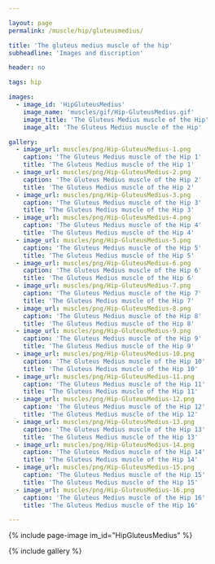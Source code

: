 ```yaml
---

layout: page
permalink: /muscle/hip/gluteusmedius/

title: 'The gluteus medius muscle of the hip'
subheadline: 'Images and discription'

header: no

tags: hip

images:
  - image_id: 'HipGluteusMedius'
    image_name: 'muscles/gif/Hip-GluteusMedius.gif'
    image_title: 'The Gluteus Medius muscle of the Hip'
    image_alt: 'The Gluteus Medius muscle of the Hip' 

gallery:
  - image_url: muscles/png/Hip-GluteusMedius-1.png
    caption: 'The Gluteus Medius muscle of the Hip 1'
    title: 'The Gluteus Medius muscle of the Hip 1'
  - image_url: muscles/png/Hip-GluteusMedius-2.png
    caption: 'The Gluteus Medius muscle of the Hip 2'
    title: 'The Gluteus Medius muscle of the Hip 2'
  - image_url: muscles/png/Hip-GluteusMedius-3.png
    caption: 'The Gluteus Medius muscle of the Hip 3'
    title: 'The Gluteus Medius muscle of the Hip 3'
  - image_url: muscles/png/Hip-GluteusMedius-4.png
    caption: 'The Gluteus Medius muscle of the Hip 4'
    title: 'The Gluteus Medius muscle of the Hip 4'
  - image_url: muscles/png/Hip-GluteusMedius-5.png
    caption: 'The Gluteus Medius muscle of the Hip 5'
    title: 'The Gluteus Medius muscle of the Hip 5'
  - image_url: muscles/png/Hip-GluteusMedius-6.png
    caption: 'The Gluteus Medius muscle of the Hip 6'
    title: 'The Gluteus Medius muscle of the Hip 6'
  - image_url: muscles/png/Hip-GluteusMedius-7.png
    caption: 'The Gluteus Medius muscle of the Hip 7'
    title: 'The Gluteus Medius muscle of the Hip 7'
  - image_url: muscles/png/Hip-GluteusMedius-8.png
    caption: 'The Gluteus Medius muscle of the Hip 8'
    title: 'The Gluteus Medius muscle of the Hip 8'
  - image_url: muscles/png/Hip-GluteusMedius-9.png
    caption: 'The Gluteus Medius muscle of the Hip 9'
    title: 'The Gluteus Medius muscle of the Hip 9'
  - image_url: muscles/png/Hip-GluteusMedius-10.png
    caption: 'The Gluteus Medius muscle of the Hip 10'
    title: 'The Gluteus Medius muscle of the Hip 10'
  - image_url: muscles/png/Hip-GluteusMedius-11.png
    caption: 'The Gluteus Medius muscle of the Hip 11'
    title: 'The Gluteus Medius muscle of the Hip 11'
  - image_url: muscles/png/Hip-GluteusMedius-12.png
    caption: 'The Gluteus Medius muscle of the Hip 12'
    title: 'The Gluteus Medius muscle of the Hip 12'
  - image_url: muscles/png/Hip-GluteusMedius-13.png
    caption: 'The Gluteus Medius muscle of the Hip 13'
    title: 'The Gluteus Medius muscle of the Hip 13'
  - image_url: muscles/png/Hip-GluteusMedius-14.png
    caption: 'The Gluteus Medius muscle of the Hip 14'
    title: 'The Gluteus Medius muscle of the Hip 14'
  - image_url: muscles/png/Hip-GluteusMedius-15.png
    caption: 'The Gluteus Medius muscle of the Hip 15'
    title: 'The Gluteus Medius muscle of the Hip 15'
  - image_url: muscles/png/Hip-GluteusMedius-16.png
    caption: 'The Gluteus Medius muscle of the Hip 16'
    title: 'The Gluteus Medius muscle of the Hip 16'

---
```


{% include page-image im_id="HipGluteusMedius" %}

{% include gallery %}